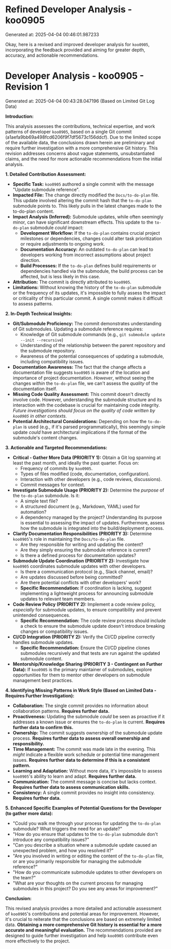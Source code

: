 # Refined Developer Analysis - koo0905
Generated at: 2025-04-04 00:46:01.987233

Okay, here is a revised and improved developer analysis for `koo0905`, incorporating the feedback provided and aiming for greater depth, accuracy, and actionable recommendations.

# Developer Analysis - koo0905 - Revision 1

Generated at: 2025-04-04 00:43:28.047196 (Based on Limited Git Log Data)

**Introduction:**

This analysis assesses the contributions, technical expertise, and work patterns of developer `koo0905`, based on a single Git commit (a1aefa9bb69a498fcd6206f9f7df5673c156ddcf).  Due to the limited scope of the available data, the conclusions drawn herein are preliminary and require further investigation with a more comprehensive Git history. This revision addresses concerns about vague statements, unsubstantiated claims, and the need for more actionable recommendations from the initial analysis.

**1. Detailed Contribution Assessment:**

*   **Specific Task:** `koo0905` authored a single commit with the message "Update submodule reference".
*   **Impacted File:** The change directly modified the `Docs/to-do-plan` file. This update involved altering the commit hash that the `to-do-plan` submodule points to. This likely pulls in the latest changes made to the to-do-plan content.
*   **Impact Analysis (Inferred):** Submodule updates, while often seemingly minor, can have significant downstream effects. This update to the `to-do-plan` submodule *could* impact:
    *   **Development Workflow:** If the `to-do-plan` contains crucial project milestones or dependencies, changes could alter task prioritization or require adjustments to ongoing work.
    *   **Documentation Accuracy:** An outdated `to-do-plan` can lead to developers working from incorrect assumptions about project direction.
    *   **Build Processes:** If the `to-do-plan` defines build requirements or dependencies handled via the submodule, the build process can be affected, but is less likely in this case.
*   **Attribution:** The commit is directly attributed to `koo0905`.
*   **Limitations:** Without knowing the history of the `to-do-plan` submodule or the frequency of its updates, it's impossible to fully assess the impact or criticality of this particular commit. A single commit makes it difficult to assess patterns.

**2. In-Depth Technical Insights:**

*   **Git/Submodule Proficiency:** The commit demonstrates understanding of Git submodules. Updating a submodule reference requires:
    *   Knowledge of Git submodule commands (e.g., `git submodule update --init --recursive`)
    *   Understanding of the relationship between the parent repository and the submodule repository.
    *   Awareness of the potential consequences of updating a submodule, including compatibility issues.
*   **Documentation Awareness:** The fact that the change affects a documentation file suggests `koo0905` is aware of the location and importance of project documentation. *However*, without seeing the changes *within* the `to-do-plan` file, we can't assess the *quality* of the documentation itself.
*   **Missing Code Quality Assessment:** This commit doesn't directly involve code. However, understanding the submodule structure and its interaction with the codebase is crucial for maintaining code integrity. *Future investigations should focus on the quality of code written by `koo0905` in other contexts.*
*   **Potential Architectural Considerations:** Depending on how the `to-do-plan` is used (e.g., if it's parsed programmatically), this seemingly simple update *could* have architectural implications if the format of the submodule's content changes.

**3. Actionable and Targeted Recommendations:**

*   **Critical - Gather More Data (PRIORITY 1):** Obtain a Git log spanning at least the past month, and ideally the past quarter.  Focus on:
    *   Frequency of commits by `koo0905`.
    *   Types of files modified (code, documentation, configuration).
    *   Interaction with other developers (e.g., code reviews, discussions).
    *   Commit messages for context.
*   **Investigate Submodule Usage (PRIORITY 2):** Determine the *purpose* of the `to-do-plan` submodule. Is it:
    *   A simple text file?
    *   A structured document (e.g., Markdown, YAML) used for automation?
    *   A dependency managed by the project?
    Understanding its purpose is essential to assessing the impact of updates. Furthermore, assess how the submodule is integrated into the build/deployment process.
*   **Clarify Documentation Responsibilities (PRIORITY 3):** Determine `koo0905`'s role in maintaining the `Docs/to-do-plan` file.
    *   Are they responsible for writing and updating the content?
    *   Are they simply ensuring the submodule reference is current?
    *   Is there a defined process for documentation updates?
*   **Submodule Update Coordination (PRIORITY 2):** Investigate how `koo0905` coordinates submodule updates with other developers.
    *   Is there a communication protocol (e.g., Slack channel, email)?
    *   Are updates discussed before being committed?
    *   Are there potential conflicts with other developers' work?
    *   **Specific Recommendation:** If coordination is lacking, suggest implementing a lightweight process for announcing submodule updates to relevant team members.
*   **Code Review Policy (PRIORITY 2):** Implement a code review policy, *especially* for submodule updates, to ensure compatibility and prevent unintended consequences.
    *   **Specific Recommendation:** The code review process should include a check to ensure the submodule update doesn't introduce breaking changes or compatibility issues.
*   **CI/CD Integration (PRIORITY 2):** Verify the CI/CD pipeline correctly handles submodule updates.
    *   **Specific Recommendation:**  Ensure the CI/CD pipeline clones submodules recursively and that tests are run against the updated submodule content.
*   **Mentorship/Knowledge Sharing (PRIORITY 3 - Contingent on Further Data):** If `koo0905` is the primary maintainer of submodules, explore opportunities for them to mentor other developers on submodule management best practices.

**4. Identifying Missing Patterns in Work Style (Based on Limited Data - Requires Further Investigation):**

*   **Collaboration:**  The single commit provides no information about collaboration patterns. **Requires further data.**
*   **Proactiveness:**  Updating the submodule *could* be seen as proactive if it addresses a known issue or ensures the `to-do-plan` is current. **Requires further data to confirm this.**
*   **Ownership:**  The commit suggests ownership of the submodule update process. **Requires further data to assess overall ownership and responsibility.**
*   **Time Management:** The commit was made late in the evening. This *might* indicate a flexible work schedule or potential time management issues. **Requires further data to determine if this is a consistent pattern.**
*   **Learning and Adaptation:**  Without more data, it's impossible to assess `koo0905`'s ability to learn and adapt. **Requires further data.**
*   **Communication:**  The commit message is concise but lacks context.  **Requires further data to assess communication skills.**
*   **Consistency:**  A single commit provides no insight into consistency. **Requires further data.**

**5. Enhanced Specific Examples of Potential Questions for the Developer (to gather more data):**

*   "Could you walk me through your process for updating the `to-do-plan` submodule? What triggers the need for an update?"
*   "How do you ensure that updates to the `to-do-plan` submodule don't introduce any compatibility issues?"
*   "Can you describe a situation where a submodule update caused an unexpected problem, and how you resolved it?"
*   "Are you involved in writing or editing the content of the `to-do-plan` file, or are you primarily responsible for managing the submodule reference?"
*   "How do you communicate submodule updates to other developers on the team?"
*   "What are your thoughts on the current process for managing submodules in this project? Do you see any areas for improvement?"

**Conclusion:**

This revised analysis provides a more detailed and actionable assessment of `koo0905`'s contributions and potential areas for improvement. However, it's crucial to reiterate that the conclusions are based on extremely limited data.  **Obtaining a more comprehensive Git history is essential for a more accurate and meaningful evaluation.**  The recommendations provided are designed to guide further investigation and help `koo0905` contribute even more effectively to the project.
